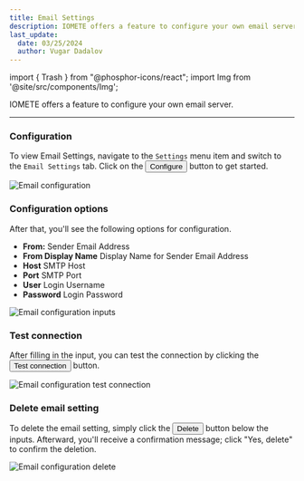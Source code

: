 ```yaml
---
title: Email Settings
description: IOMETE offers a feature to configure your own email server.
last_update:
  date: 03/25/2024
  author: Vugar Dadalov
---
```


import { Trash } from "@phosphor-icons/react";
import Img from '@site/src/components/Img';

IOMETE offers a feature to configure your own email server.

---

### Configuration

To view Email Settings, navigate to the `Settings` menu item and switch to the `Email Settings` tab.
Click on the <button className="button button--primary button-iom">Configure</button> button to get started.

<Img src="/img/user-guide/email-settings/email-settings.png" alt="Email configuration" />

### Configuration options

After that, you'll see the following options for configuration.

- **From:** Sender Email Address
- **From Display Name** Display Name for Sender Email Address
- **Host** SMTP Host
- **Port** SMTP Port
- **User** Login Username
- **Password** Login Password

<Img src="/img/user-guide/email-settings/email-settings-inputs.png" alt="Email configuration inputs" maxWidth="600px"/>

### Test connection

After filling in the input, you can test the connection by clicking the <button className="button button--default button-iom">Test connection</button> button.

<Img src="/img/user-guide/email-settings/email-settings-test-connection.png" alt="Email configuration test connection" maxWidth="600px"/>

### Delete email setting

To delete the email setting, simply click the <button className="button button--danger button--outline button-iom"><Trash size={16} /> Delete</button> button below the inputs. Afterward, you'll receive a confirmation message; click "Yes, delete" to confirm the deletion.

<Img src="/img/user-guide/email-settings/email-settings-delete.png" alt="Email configuration delete" maxWidth="600px"/>
